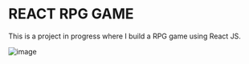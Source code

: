 # REACT RPG GAME

This is a project in progress where I build a RPG  game using React JS.

![image](https://i.ibb.co/z8y1bRw/Screen-Shot-2020-07-19-at-2-02-01-PM.png)
